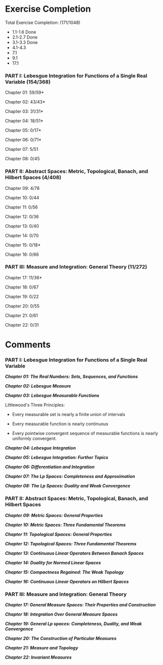 # Exercise Completion

Total Exercise Completion: (171/1048)
- 1.1-1.6 Done
- 2.1-2.7 Done
- 3.1-3.3 Done
- 4.1-4.3
-  7.1
- 9.1
- 17.1


### PART I: Lebesgue Integration for Functions of a Single Real Variable (154/368)

Chapter 01: 59/59*

Chapter 02: 43/43*

Chapter 03: 31/31*

Chapter 04: 18/51*

Chapter 05: 0/17*

Chapter 06: 0/71*

Chapter 07: 5/51

Chapter 08: 0/45


### PART II: Abstract Spaces: Metric, Topological, Banach, and Hilbert Spaces (4/408)

Chapter 09: 4/78

Chapter 10: 0/44

Chapter 11: 0/56

Chapter 12: 0/36

Chapter 13: 0/40

Chapter 14: 0/70

Chapter 15: 0/18*

Chapter 16: 0/66


### PART III: Measure and Integration: General Theory (11/272)

Chapter 17: 11/36*

Chapter 18: 0/67

Chapter 19: 0/22

Chapter 20: 0/55

Chapter 21: 0/61

Chapter 22: 0/31


# Comments

### PART I: Lebesgue Integration for Functions of a Single Real Variable

***Chapter 01: The Real Numbers: Sets, Sequences, and Functions***

***Chapter 02: Lebesgue Measure***

***Chapter 03: Lebesgue Measurable Functions***

Littlewood's Three Principles:

- Every measurable set is nearly a finite union of intervals

- Every measurable function is nearly continuous

- Every pointwise convergent sequence of measurable functions is nearly uniformly convergent.

***Chapter 04: Lebesgue Integration***

***Chapter 05: Lebesgue Integration: Further Topics***

***Chapter 06: Differentiation and Integration***

***Chapter 07: The Lp Spaces: Completeness and Approximation***

***Chapter 08: The Lp Spaces: Duality and Weak Convergence***


### PART II: Abstract Spaces: Metric, Topological, Banach, and Hilbert Spaces

***Chapter 09: Metric Spaces: General Properties***

***Chapter 10: Metric Spaces: Three Fundamental Theorems***

***Chapter 11: Topological Spaces: General Properties***

***Chapter 12: Topological Spaces: Three Fundamental Theorems***

***Chapter 13: Continuous Linear Operators Between Banach Spaces***

***Chapter 14: Duality for Normed Linear Spaces***

***Chapter 15: Compactness Regained: The Weak Topology***

***Chapter 16: Continuous Linear Operators on Hilbert Spaces***


### PART III: Measure and Integration: General Theory

***Chapter 17: General Measure Spaces: Their Properties and Construction***

***Chapter 18: Integration Over General Measure Spaces***

***Chapter 19: General Lp spaces: Completeness, Duality, and Weak Convergence***

***Chapter 20: The Construction of Particular Measures***

***Chapter 21: Measure and Topology***

***Chapter 22: Invariant Measures***

